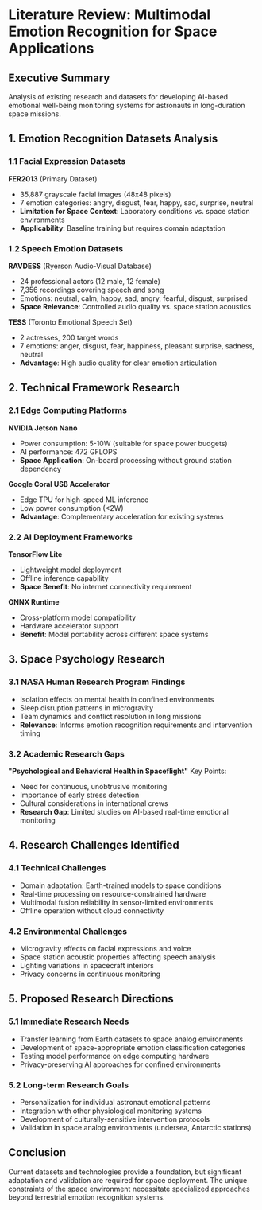 # Literature Review: Multimodal Emotion Recognition for Space Applications

## Executive Summary
Analysis of existing research and datasets for developing AI-based emotional well-being monitoring systems for astronauts in long-duration space missions.

## 1. Emotion Recognition Datasets Analysis

### 1.1 Facial Expression Datasets
**FER2013** (Primary Dataset)
- 35,887 grayscale facial images (48x48 pixels)
- 7 emotion categories: angry, disgust, fear, happy, sad, surprise, neutral
- **Limitation for Space Context**: Laboratory conditions vs. space station environments
- **Applicability**: Baseline training but requires domain adaptation

### 1.2 Speech Emotion Datasets
**RAVDESS** (Ryerson Audio-Visual Database)
- 24 professional actors (12 male, 12 female)
- 7,356 recordings covering speech and song
- Emotions: neutral, calm, happy, sad, angry, fearful, disgust, surprised
- **Space Relevance**: Controlled audio quality vs. space station acoustics

**TESS** (Toronto Emotional Speech Set)
- 2 actresses, 200 target words
- 7 emotions: anger, disgust, fear, happiness, pleasant surprise, sadness, neutral
- **Advantage**: High audio quality for clear emotion articulation

## 2. Technical Framework Research

### 2.1 Edge Computing Platforms
**NVIDIA Jetson Nano**
- Power consumption: 5-10W (suitable for space power budgets)
- AI performance: 472 GFLOPS
- **Space Application**: On-board processing without ground station dependency

**Google Coral USB Accelerator**
- Edge TPU for high-speed ML inference
- Low power consumption (<2W)
- **Advantage**: Complementary acceleration for existing systems

### 2.2 AI Deployment Frameworks
**TensorFlow Lite**
- Lightweight model deployment
- Offline inference capability
- **Space Benefit**: No internet connectivity requirement

**ONNX Runtime**
- Cross-platform model compatibility
- Hardware accelerator support
- **Benefit**: Model portability across different space systems

## 3. Space Psychology Research

### 3.1 NASA Human Research Program Findings
- Isolation effects on mental health in confined environments
- Sleep disruption patterns in microgravity
- Team dynamics and conflict resolution in long missions
- **Relevance**: Informs emotion recognition requirements and intervention timing

### 3.2 Academic Research Gaps
**"Psychological and Behavioral Health in Spaceflight"** Key Points:
- Need for continuous, unobtrusive monitoring
- Importance of early stress detection
- Cultural considerations in international crews
- **Research Gap**: Limited studies on AI-based real-time emotional monitoring

## 4. Research Challenges Identified

### 4.1 Technical Challenges
- Domain adaptation: Earth-trained models to space conditions
- Real-time processing on resource-constrained hardware
- Multimodal fusion reliability in sensor-limited environments
- Offline operation without cloud connectivity

### 4.2 Environmental Challenges
- Microgravity effects on facial expressions and voice
- Space station acoustic properties affecting speech analysis
- Lighting variations in spacecraft interiors
- Privacy concerns in continuous monitoring

## 5. Proposed Research Directions

### 5.1 Immediate Research Needs
- Transfer learning from Earth datasets to space analog environments
- Development of space-appropriate emotion classification categories
- Testing model performance on edge computing hardware
- Privacy-preserving AI approaches for confined environments

### 5.2 Long-term Research Goals
- Personalization for individual astronaut emotional patterns
- Integration with other physiological monitoring systems
- Development of culturally-sensitive intervention protocols
- Validation in space analog environments (undersea, Antarctic stations)

## Conclusion
Current datasets and technologies provide a foundation, but significant adaptation and validation are required for space deployment. The unique constraints of the space environment necessitate specialized approaches beyond terrestrial emotion recognition systems.
